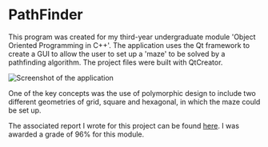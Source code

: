 # PathFinder

This program was created for my third-year undergraduate module 'Object
Oriented Programming in C++'.  The application uses the Qt framework to create
a GUI to allow the user to set up a 'maze' to be solved by a pathfinding
algorithm. The project files were built with QtCreator.

![Screenshot of the application](https://github.com/Hazza4569/PathFinder/docs/screenshot.jpg?raw=true)

One of the key concepts was the use of polymorphic design to include two
different geometries of grid, square and hexagonal, in which the maze could be
set up.

The associated report I wrote for this project can be found
[here](docs/report.pdf). I was awarded a grade of 96% for this module.
